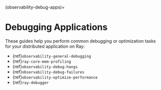 (observability-debug-apps)=

# Debugging Applications

These guides help you perform common debugging or optimization tasks for your distributed application on Ray:
* {ref}`observability-general-debugging`
* {ref}`ray-core-mem-profiling`
* {ref}`observability-debug-hangs`
* {ref}`observability-debug-failures`
* {ref}`observability-optimize-performance`
* {ref}`ray-debugger`